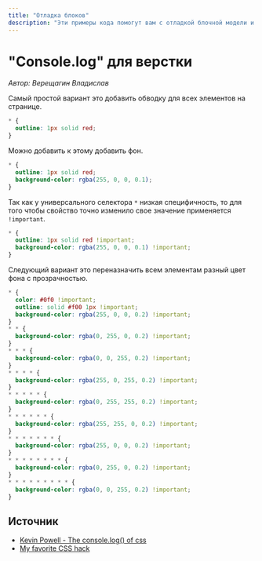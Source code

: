 ```yaml
---
title: "Отладка блоков"
description: "Эти примеры кода помогут вам с отладкой блочной модели и проверки на переполнение."
---
```


# "Console.log" для верстки

_Автор: Верещагин Владислав_

Самый простой вариант это добавить обводку для всех элементов на странице.

```css
* {
  outline: 1px solid red;
}
```

Можно добавить к этому добавить фон.

```css
* {
  outline: 1px solid red;
  background-color: rgba(255, 0, 0, 0.1);
}
```

Так как у универсального селектора `*` низкая специфичность, то для того чтобы свойство точно изменило свое значение применяется `!important`.

```css
* {
  outline: 1px solid red !important;
  background-color: rgba(255, 0, 0, 0.1) !important;
}
```

Следующий вариант это переназначить всем элементам разный цвет фона с прозрачностью.

```css
* {
  color: #0f0 !important;
  outline: solid #f00 1px !important;
  background-color: rgba(255, 0, 0, 0.2) !important;
}
* * {
  background-color: rgba(0, 255, 0, 0.2) !important;
}
* * * {
  background-color: rgba(0, 0, 255, 0.2) !important;
}
* * * * {
  background-color: rgba(255, 0, 255, 0.2) !important;
}
* * * * * {
  background-color: rgba(0, 255, 255, 0.2) !important;
}
* * * * * * {
  background-color: rgba(255, 255, 0, 0.2) !important;
}
* * * * * * * {
  background-color: rgba(255, 0, 0, 0.2) !important;
}
* * * * * * * * {
  background-color: rgba(0, 255, 0, 0.2) !important;
}
* * * * * * * * * {
  background-color: rgba(0, 0, 255, 0.2) !important;
}
```

## Источник

- [Kevin Powell - The console.log() of css](https://youtu.be/ii-lSK2_Nu4)
- [My favorite CSS hack](https://dev.to/gajus/my-favorite-css-hack-32g3)
